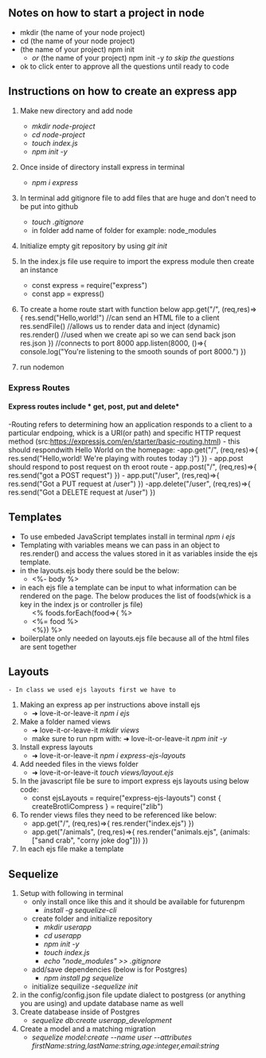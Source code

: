 ## Notes on how to start a project in node
- mkdir (the name of your node project)
- cd (the name of your node project)
- (the name of your project) npm init
    - *or* (the name of your project) npm init -y *to skip the questions*
- ok to click enter to approve all the questions until ready to code

## Instructions on how to create an express app

1. Make new directory and add node 
    - *mkdir node-project*
    - *cd node-project*
    - *touch index.js*
    - *npm init -y*
2. Once inside of directory install express in terminal
    - *npm i express*
3. In terminal add gitignore file to add files that are huge and don't need to be put into github
    -  *touch .gitignore*
    - in folder add name of folder for example: node_modules
4. Initialize empty git repository by using *git init*
5. In the index.js file use require to import the express module then create an instance
    - const express = require("express")
    - const app = express()
6. To create a home route start with function below 
    app.get("/", (req,res)=>{
        res.send("Hello,world!")
        //can send an HTML file to a client
        res.sendFile()
        //allows us to render data and inject (dynamic)
        res.render()
        //used when we create api so we can send back json 
        res.json
    })
    //connects to port 8000
    app.listen(8000, ()=>{
        console.log("You're listening to the smooth sounds of port 8000.")
    }) 

7. run nodemon

### Express Routes
#### Express routes include * get, post, put and delete*
-Routing refers to determining how an application responds to a client to a particular endpoing, whick is a URI(or path) and specific HTTP request method 
(src:https://expressjs.com/en/starter/basic-routing.html)
    - this should respondwith Hello World on the homepage:
        -app.get("/", (req,res)=>{
        res.send("Hello,world! We're playing with routes today :)")
        })
    - app.post should respond to post request on th eroot route
        - app.post("/", (req,res)=>{
            res.send("got a POST request")
        })
    - app.put("/user", (res,req)=>{
        res.send("Got a PUT request at /user")
    })
    -app.delete("/user", (req,res)=>{
        res.send("Got a DELETE request at /user")
    })
## Templates
- To use embeded JavaScript templates install in terminal *npm i ejs*
- Templating with variables means we can pass in an object to res.render() and access the values stored in it as variables inside the ejs template.
- in the layouts.ejs body there sould be the below:
    - <%- body %> 
- in each ejs file a template can be input to what information can be rendered on the page. The below produces the list of foods(whick is a key in the index js or controller js file)
    <ul>
    <% foods.forEach(food=>{ %>
    <li>
        <%= food %> 
    </li>
    <%}) %> 
    </ul>
- boilerplate only needed on layouts.ejs file because all of the html files are sent together
## Layouts
    - In class we used ejs layouts first we have to 
1. Making an express ap per instructions above install ejs
    - ➜  love-it-or-leave-it *npm i ejs*
2. Make a folder named views
    - ➜  love-it-or-leave-it *mkdir views*
    - make sure to run npm with: ➜  love-it-or-leave-it *npm init -y*
3. Install express layouts
    - ➜  love-it-or-leave-it *npm i express-ejs-layouts*
4. Add needed files in the views folder
    - ➜  love-it-or-leave-it *touch views/layout.ejs*
5. In the javascript file be sure to import express ejs layouts using below code:
    - const ejsLayouts = require("express-ejs-layouts")
      const { createBrotliCompress } = require("zlib")
6. To render views files they need to be referenced like below:
    - app.get("/", (req,res)=>{
    res.render("index.ejs")
    })
    - app.get("/animals", (req,res)=>{
    res.render("animals.ejs", {animals: ["sand crab", "corny joke dog"]})
    })
7. In each ejs file make a template
## Sequelize
1. Setup with following in terminal
    - only install once like this and it should be available for futurenpm 
        - *install -g sequelize-cli* 
    - create folder and initialize repository
        - *mkdir userapp*
        - *cd userapp*
        - *npm init -y*
        - *touch index.js*
        - *echo "node_modules" >> .gitignore*
    - add/save dependencies (below is for Postgres)
        - *npm install pg sequelize*
    - initialize sequilize
        -*sequelize init*
2. in the config/config.json file update dialect to postgress (or anything you are using) and update database name as well
3. Create databease inside of Postgres
    - *sequelize db:create userapp_development*
4. Create a model and a matching migration
    - *sequelize model:create --name user --attributes firstName:string,lastName:string,age:integer,email:string*